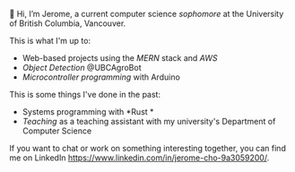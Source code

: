 👋 Hi, I’m Jerome, a current computer science *sophomore* at the University of British Columbia, Vancouver. 

This is what I'm up to: 

- Web-based projects using the *MERN* stack and *AWS*
- *Object Detection* @UBCAgroBot 
- *Microcontroller programming* with Arduino 

This is some things I've done in the past: 

- Systems programming with *Rust *
- *Teaching* as a teaching assistant with my university's Department of Computer Science

If you want to chat or work on something interesting together, you can find me on LinkedIn https://www.linkedin.com/in/jerome-cho-9a3059200/. 

<!---
jeromecho/jeromecho is a ✨ special ✨ repository because its `README.md` (this file) appears on your GitHub profile.
You can click the Preview link to take a look at your changes.
--->
